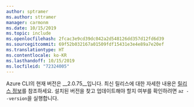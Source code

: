 ```yaml
---
author: sptramer
ms.author: sttramer
manager: carmonm
ms.date: 10/15/2019
ms.topic: include
ms.openlocfilehash: 2fcac3e9cd39dc042a2d548126dd357d12fd6d39
ms.sourcegitcommit: 69f52b032167a01509fdf15431e3e4e89a7e20ef
ms.translationtype: HT
ms.contentlocale: ko-KR
ms.lasthandoff: 10/15/2019
ms.locfileid: "72324005"
---
```

Azure CLI의 현재 버전은 __2.0.75__입니다. 최신 릴리스에 대한 자세한 내용은 [릴리스 정보](../release-notes-azure-cli.md)를 참조하세요. 설치된 버전을 찾고 업데이트해야 할지 여부를 확인하려면 `az --version`을 실행합니다.
